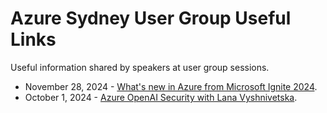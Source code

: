 # Azure Sydney User Group Useful Links

Useful information shared by speakers at user group sessions.

- November 28, 2024 - [What's new in Azure from Microsoft Ignite 2024](./2024-11-28.md).
- October 1, 2024 - [Azure OpenAI Security with Lana Vyshnivetska](./2024-10-01.md).
